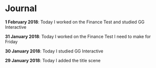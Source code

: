 # Journal

**1 February 2018**: Today I worked on the Finance Test and studied GG Interactive

**31 January 2018**: Today I worked on the Finance Test I need to make for Friday

**30 January 2018**: Today I studied GG Interactive

**29 January 2018**: Today I added the title scene
